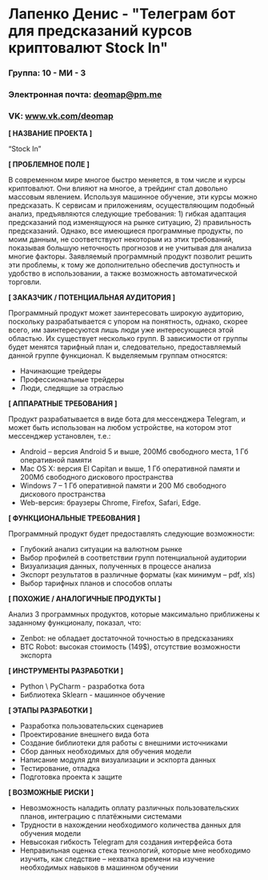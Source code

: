 # Лапенко Денис - "Телеграм бот для предсказаний курсов криптовалют Stock In"

### Группа: 10 - МИ - 3
### Электронная почта: deomap@pm.me
### VK: www.vk.com/deomap


**[ НАЗВАНИЕ ПРОЕКТА ]**

“Stock In”

**[ ПРОБЛЕМНОЕ ПОЛЕ ]**

В современном мире многое быстро меняется, в том числе и курсы криптовалют. Они влияют на многое, а трейдинг стал довольно массовым явлением. Используя машинное обучение, эти курсы можно предсказать. К сервисам и приложениям, осуществляющим подобный анализ, предъявляются следующие требования: 1) гибкая адаптация предсказаний под изменящуюся на рынке ситуацию, 2) правильность предсказаний. Однако, все имеющиеся программные продукты, по моим данным, не соответствуют некоторым из этих требований, показывая большую неточность прогнозов и не учитывая для анализа многие факторы. Заявляемый программный продукт позволит решить эти проблемы, к тому же дополнительно обеспечив доступность и удобство в использовании, а также возможность автоматической торговли.

**[ ЗАКАЗЧИК / ПОТЕНЦИАЛЬНАЯ АУДИТОРИЯ ]**

Программный продукт может заинтересовать широкую аудиторию, поскольку разрабатывается с упором на понятность, однако, скорее всего, им заинтересуются лишь люди уже интересующиеся этой областью. Их существует несколько групп. В зависимости от группы будет менятся тарифный план и, следовательно, предоставляемый данной группе функционал. К выделяемым группам относятся:

* Начинающие трейдеры
* Профессиональные трейдеры
* Люди, следящие за отраслью

**[ АППАРАТНЫЕ ТРЕБОВАНИЯ ]** 

Продукт разрабатывается в виде бота для мессенджера Telegram, и может быть использован на любом устройстве, на котором этот мессенджер установлен, т.е.:

* Android – версия Android 5 и выше,  200Мб свободного места, 1 Гб оперативной памяти
* Mac OS X: версия El Capitan и выше, 1 Гб оперативной памяти и 200Мб свободного дискового пространства
* Windows 7 – 1 Гб оперативной памяти и 200 Мб свободного дискового пространства 
* Web-версия: браузеры Chrome, Firefox, Safari, Edge.

**[ ФУНКЦИОНАЛЬНЫЕ ТРЕБОВАНИЯ ]**

Программный продукт будет предоставлять следующие возможности:
* Глубокий анализ ситуации на валютном рынке
* Выбор профилей в соответствии групп потенциальной аудитории
* Визуализация данных, полученных в процессе анализа
* Экспорт результатов в различные форматы (как минимум – pdf, xls)
* Выбор тарифных планов и способов оплаты 

**[ ПОХОЖИЕ / АНАЛОГИЧНЫЕ ПРОДУКТЫ ]**

Анализ 3 программных продуктов, которые максимально приближены к заданному функционалу, показал, что:

* Zenbot: не обладает достаточной точностью в предсказаниях
*	BTC Robot: высокая стоимость (149$), отсутствие возможности экспорта

**[ ИНСТРУМЕНТЫ РАЗРАБОТКИ ]**

*	Python \ PyCharm - разработка бота
* Библиотека Sklearn - машинное обучение

**[ ЭТАПЫ РАЗРАБОТКИ ]**

*	Разработка пользовательских сценариев
*	Проектирование внешнего вида бота
*	Создание библиотеки для работы с внешними источниками
* Сбор данных необходимых для обучения модели
*	Написание модуля для визуализации и эскпорта данных
*	Тестирование, отладка
*	Подготовка проекта к защите

**[ ВОЗМОЖНЫЕ РИСКИ ]**

*	Невозможность наладить оплату различных пользовательских планов, интеграцию с платёжными системами
*	Трудности в нахождении необходимого количества данных для обучения модели
*	Невысокая гибкость Telegram для создания интерфейса бота
*	Неправильная оценка стека технологий, которые мне необходимо изучить, как следствие – нехватка времени на изучение    необходимых навыков в машинном обучении 
